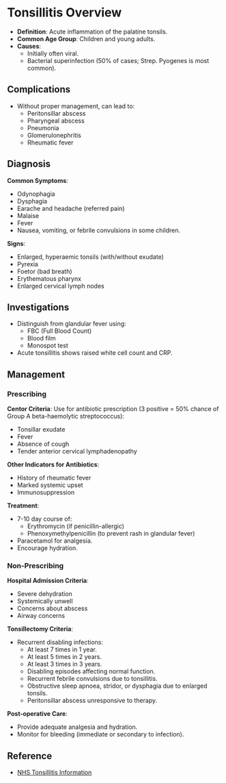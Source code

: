 Tonsillitis Overview
=====================

- **Definition**: Acute inflammation of the palatine tonsils.
- **Common Age Group**: Children and young adults.
- **Causes**: 
  - Initially often viral.
  - Bacterial superinfection (50% of cases; Strep. Pyogenes is most common).

Complications
-------------
- Without proper management, can lead to:
  - Peritonsillar abscess
  - Pharyngeal abscess
  - Pneumonia
  - Glomerulonephritis
  - Rheumatic fever

Diagnosis
---------
**Common Symptoms**:
- Odynophagia
- Dysphagia
- Earache and headache (referred pain)
- Malaise
- Fever
- Nausea, vomiting, or febrile convulsions in some children.

**Signs**:
- Enlarged, hyperaemic tonsils (with/without exudate)
- Pyrexia
- Foetor (bad breath)
- Erythematous pharynx
- Enlarged cervical lymph nodes

Investigations
--------------
- Distinguish from glandular fever using:
  - FBC (Full Blood Count)
  - Blood film
  - Monospot test
- Acute tonsillitis shows raised white cell count and CRP.

Management
----------
### Prescribing
**Centor Criteria**: Use for antibiotic prescription (3 positive = 50% chance of Group A beta-haemolytic streptococcus):
- Tonsillar exudate
- Fever
- Absence of cough
- Tender anterior cervical lymphadenopathy

**Other Indicators for Antibiotics**:
- History of rheumatic fever
- Marked systemic upset
- Immunosuppression

**Treatment**:
- 7-10 day course of:
  - Erythromycin (if penicillin-allergic)
  - Phenoxymethylpenicillin (to prevent rash in glandular fever)
- Paracetamol for analgesia.
- Encourage hydration.

### Non-Prescribing
**Hospital Admission Criteria**:
- Severe dehydration
- Systemically unwell
- Concerns about abscess
- Airway concerns

**Tonsillectomy Criteria**:
- Recurrent disabling infections:
  - At least 7 times in 1 year.
  - At least 5 times in 2 years.
  - At least 3 times in 3 years.
  - Disabling episodes affecting normal function.
  - Recurrent febrile convulsions due to tonsillitis.
  - Obstructive sleep apnoea, stridor, or dysphagia due to enlarged tonsils.
  - Peritonsillar abscess unresponsive to therapy.

**Post-operative Care**:
- Provide adequate analgesia and hydration.
- Monitor for bleeding (immediate or secondary to infection).

Reference
---------
- [NHS Tonsillitis Information](https://www.nhs.uk/conditions/tonsillitis/)